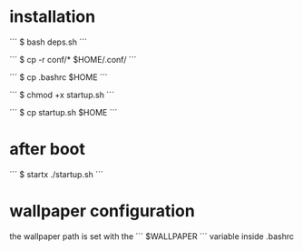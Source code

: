 # installation


´´´
$ bash deps.sh
´´´

´´´
$ cp -r conf/* $HOME/.conf/ 
´´´

´´´
$ cp .bashrc $HOME
´´´

´´´
$ chmod +x startup.sh
´´´

´´´
$ cp startup.sh $HOME
´´´

# after boot


´´´
$ startx ./startup.sh 
´´´

# wallpaper configuration

the wallpaper path is set with the ´´´ $WALLPAPER ´´´ variable inside .bashrc

